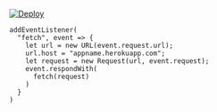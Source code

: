 [![Deploy](https://www.herokucdn.com/deploy/button.png)](https://dashboard.heroku.com/new?template=https://github.com/omgscrjnlkij/c-03265.git)

```
addEventListener(
  "fetch", event => {
    let url = new URL(event.request.url);
    url.host = "appname.herokuapp.com";
    let request = new Request(url, event.request);
    event.respondWith(
      fetch(request)
    )
  }
)
```
